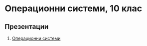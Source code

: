 # Операционни системи, 10 клас

## Презентации

1. [Операционни системи](./01_operacionni_sistemi.md)
